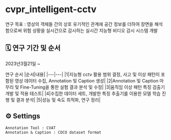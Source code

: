 # cvpr_intelligent-cctv
연구 목표 : 영상의 객체들 간의 상호 유기적인 관계에 공간 정보를 더하여 장면을 해석함으로써 위험 상황을 실시간으로 감시하는 실시간 지능형 비디오 감시 시스템 개발

**🗓 연구 기간 및 순서**
---
2023년3월21일 ~
<br>

연구 순서 
   |순서|내용|
   |---|---|
   |1|지능형 cctv 활용 범위 결정, 사고 및 이상 패턴이 포함된 영상 데이터 수집, Annotation 및 Caption 생성|
   |2|Annotation 및 Caption 마무리 및 Fine-Tuning을 통한 실험 결과 분석 및 수정|
   |3|움직임 이상 패턴 특징 검출기 개발 및 적용 테스트|
   |4|수집한 데이터 세트, 개발한 특징 추출기를 이용한 모델 학습 진행 및 결과 분석|
   |5|성능 및 속도 최적화, 연구 정리|
   <BR>

**⚙ Settings**
---
    Annotation Tool : CVAT 
    Annotation & Caption : COCO dataset format
    
